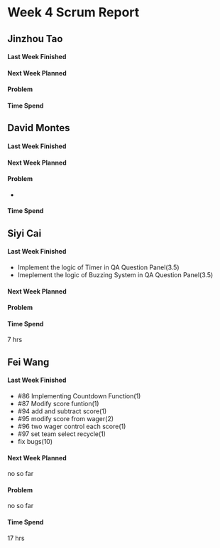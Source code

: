 # Week 4 Scrum Report 

## Jinzhou Tao

#### Last Week Finished 


#### Next Week Planned



#### Problem



#### Time Spend



## David Montes

#### Last Week Finished 


#### Next Week Planned



#### Problem

- 

#### Time Spend


## Siyi Cai

#### Last Week Finished 
- Implement the logic of Timer in QA Question Panel(3.5)
- Imeplement the logic of Buzzing System in QA Question Panel(3.5)
#### Next Week Planned
#### Problem
#### Time Spend
7 hrs



## Fei Wang

#### Last Week Finished 
- #86 Implementing Countdown Function(1)
- #87 Modify score funtion(1)
- #94 add and subtract score(1)
- #95 modify score from wager(2)
- #96 two wager control each score(1)
- #97 set team select recycle(1)
- fix bugs(10)
#### Next Week Planned
no so far
#### Problem
no so far
#### Time Spend
17 hrs
